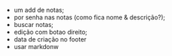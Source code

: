 - um add de notas;
- por senha nas notas (como fica nome & descrição?);
- buscar notas;
- edição com botao direito;
- data de criação no footer
- usar markdonw
